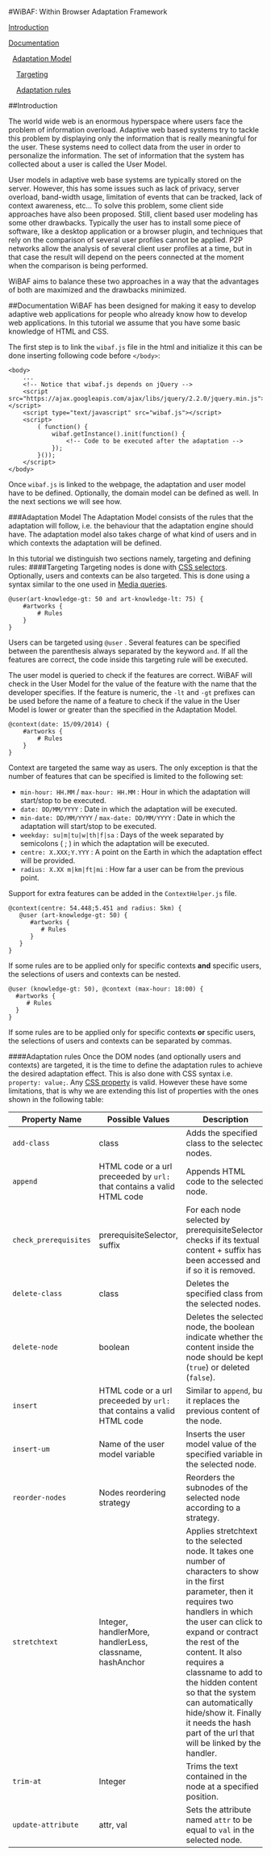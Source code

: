 #WiBAF: Within Browser Adaptation Framework

[Introduction](#introduction)

[Documentation](#documentation)

&nbsp;&nbsp;[Adaptation Model](#adaptation-model)

&nbsp;&nbsp;&nbsp;&nbsp;[Targeting](#targeting)

&nbsp;&nbsp;&nbsp;&nbsp;[Adaptation rules](#adaptation-rules)

##Introduction

The world wide web is an enormous hyperspace where users face the problem of information overload. Adaptive web based systems try to tackle this problem by displaying only the information that is really meaningful for the user. These systems need to collect data from the user in order to personalize the information. The set of information that the system has collected about a user is called the User Model.

User models in adaptive web base systems are typically stored on the server. However, this has some issues such as lack of privacy, server overload, band-width usage, limitation of events that can be tracked, lack of context awareness, etc... To solve this problem, some client side approaches have also been proposed. Still, client based user modeling has some other drawbacks. Typically the user has to install some piece of software, like a desktop application or a browser plugin, and techniques that rely on the comparison of several user profiles cannot be applied. P2P networks allow the analysis of several client user profiles at a time, but in that case the result will depend on the peers connected at the moment when the comparison is being performed.

WiBAF aims to balance these two approaches in a way that the advantages of both are maximized and the drawbacks minimized.

##Documentation
WiBAF has been designed for making it easy to develop adaptive web applications for people who already know how to develop web applications. In this tutorial we assume that you have some basic knowledge of HTML and CSS.

The first step is to link the `wibaf.js` file in the html and initialize it this can be done inserting following code before `</body>`:

    <body>
        ...
        <!-- Notice that wibaf.js depends on jQuery -->
        <script src="https://ajax.googleapis.com/ajax/libs/jquery/2.2.0/jquery.min.js"></script>
        <script type="text/javascript" src="wibaf.js"></script>
        <script>
            ( function() {
                wibaf.getInstance().init(function() {
                    <!-- Code to be executed after the adaptation -->
                });
            }());
        </script>
    </body>
Once `wibaf.js` is linked to the webpage, the adaptation and user model have to be defined. Optionally, the domain model can be defined as well. In the next sections we will see how.

###Adaptation Model
The Adaptation Model consists of the rules that the adaptation will follow, i.e. the behaviour that the adaptation engine should have. The adaptation model also takes charge of what kind of users and in which contexts the adaptation will be defined.

In this tutorial we distinguish two sections namely, targeting and defining rules:
####Targeting
Targeting nodes is done with [CSS selectors](https://developer.mozilla.org/en-US/docs/Web/Guide/CSS/Getting_started/Selectors). Optionally, users and contexts can be also targeted. This is done using a syntax similar to the one used in [Media queries](https://developer.mozilla.org/es/docs/CSS/Media_queries).

    @user(art-knowledge-gt: 50 and art-knowledge-lt: 75) {
        #artworks {
            # Rules
        }
    }
Users can be targeted using `@user` . Several features can be specified between the parenthesis always separated by the keyword `and`. If all the features are correct, the code inside this targeting rule will be executed.

The user model is queried to check if the features are correct. WiBAF will check in the User Model for the value of the feature with the name that the developer specifies. If the feature is numeric, the `-lt` and `-gt` prefixes can be used before the name of a feature to check if the value in the User Model is lower or greater than the specified in the Adaptation Model.

    @context(date: 15/09/2014) {
        #artworks {
            # Rules
        }
    }

Context are targeted the same way as users. The only exception is that the number of features that can be specified is limited to the following set:

 - `min-hour: HH.MM` / `max-hour: HH.MM` : Hour in which the adaptation will start/stop to be executed.
 - `date: DD/MM/YYYY` : Date in which the adaptation will be executed.
 - `min-date: DD/MM/YYYY` / `max-date: DD/MM/YYYY` : Date in which the adaptation will start/stop to be executed.
 - `weekday: su|m|tu|w|th|f|sa` : Days of the week separated by semicolons ( ; ) in which the adaptation will be executed.
 - `centre: X.XXX;Y.YYY` : A point on the Earth in which the adaptation effect will be provided.
 - `radius: X.XX m|km|ft|mi` : How far a user can be from the previous point.

Support for extra features can be added in the `ContextHelper.js` file.

    @context(centre: 54.448;5.451 and radius: 5km) {
       @user (art-knowledge-gt: 50) {
          #artworks {
             # Rules
          }
       }
    }

If some rules are to be applied only for specific contexts **and** specific users, the selections of users and contexts can be nested.

    @user (knowledge-gt: 50), @context (max-hour: 18:00) {
      #artworks {
         # Rules
      }
    }

If some rules are to be applied only for specific contexts **or** specific users, the selections of users and contexts can be separated by commas.

####Adaptation rules
Once the DOM nodes (and optionally users and contexts) are targeted, it is the time to define the adaptation rules to achieve the desired adaptation effect. This is also done with CSS syntax i.e. `property: value;`. Any [CSS property](https://developer.mozilla.org/en-US/docs/Web/CSS/Reference) is valid. However these have some limitations, that is why we are extending this list of properties with the ones shown in the following table:

Property Name | Possible Values | Description
----------|----------|----------
`add-class`|class|Adds the specified class to the selected nodes.
`append`|HTML code or a url preceeded by `url:` that contains a valid HTML code|Appends HTML code to the selected node.
`check_prerequisites`|prerequisiteSelector, suffix|For each node selected by prerequisiteSelector, checks if its textual content + suffix has been accessed and if so it is removed.
`delete-class`|class|Deletes the specified class from the selected nodes.
`delete-node`|boolean|Deletes the selected node, the boolean indicate whether the content inside the node should be kept (`true`) or deleted (`false`).
`insert`|HTML code or a url preceeded by `url:` that contains a valid HTML code|Similar to `append`, but it replaces the previous content of the node.
`insert-um`|Name of the user model variable|Inserts the user model value of the specified variable in the selected node.
`reorder-nodes`|Nodes reordering strategy|Reorders the subnodes of the selected node according to a strategy.
`stretchtext`|Integer, handlerMore, handlerLess, classname, hashAnchor|Applies stretchtext to the selected node. It takes one number of characters to show in the first parameter, then it requires two handlers in which the user can click to expand or contract the rest of the content. It also requires a classname to add to the hidden content so that the system can automatically hide/show it. Finally it needs the hash part of the url that will be linked by the handler.
`trim-at`|Integer|Trims the text contained in the node at a specified position.
`update-attribute`|attr, val|Sets the attribute named `attr` to be equal to `val` in the selected node.
